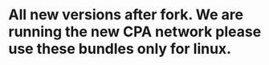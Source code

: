# All new versions after fork. We are running the new CPA network please use these bundles only for linux.
